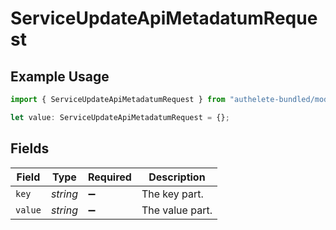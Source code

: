 # ServiceUpdateApiMetadatumRequest

## Example Usage

```typescript
import { ServiceUpdateApiMetadatumRequest } from "authelete-bundled/models/operations";

let value: ServiceUpdateApiMetadatumRequest = {};
```

## Fields

| Field              | Type               | Required           | Description        |
| ------------------ | ------------------ | ------------------ | ------------------ |
| `key`              | *string*           | :heavy_minus_sign: | The key part.      |
| `value`            | *string*           | :heavy_minus_sign: | The value part.    |